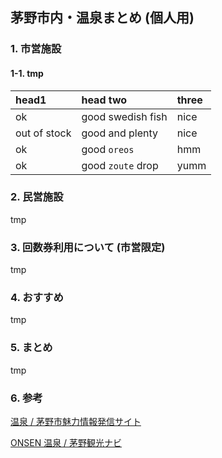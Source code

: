 ## 茅野市内・温泉まとめ (個人用)

### 1. 市営施設

#### 1-1. tmp

| head1        | head two          | three |
|:-------------|:------------------|:------|
| ok           | good swedish fish | nice  |
| out of stock | good and plenty   | nice  |
| ok           | good `oreos`      | hmm   |
| ok           | good `zoute` drop | yumm  |

### 2. 民営施設

tmp

### 3. 回数券利用について (市営限定)

tmp

### 4. おすすめ

tmp

### 5. まとめ

tmp

### 6. 参考

[温泉 / 茅野市魅力情報発信サイト](https://www.city.chino.lg.jp/site/chinomiryoku/list217.html)

[ONSEN 温泉 / 茅野観光ナビ](https://navi.chinotabi.jp/spot/onsen/)
